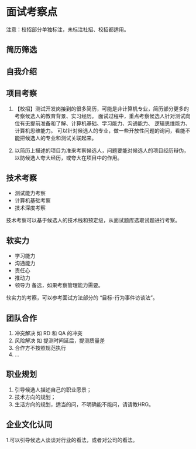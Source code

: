 # 面试考察点

注意：校招部分单独标注，未标注社招、校招都适用。  

## 简历筛选

## 自我介绍

## 项目考察
1. 【校招】测试开发岗接到的很多简历，可能是非计算机专业，简历部分更多的考察候选人的教育背景、实习经历。
	面试过程中，重点考察候选人针对测试岗位有无提前准备和了解、计算机基础、学习能力、沟通能力、
	逻辑思维能力、计算机思维能力。
	可以针对候选人的专业，做一些开放性问题的询问，看能不能把候选人的专业和测试关联起来。
	
2. 以简历上描述的项目为准来考察候选人，问题要能对候选人的项目经历辩伪，
	以防候选人夸大经历，或夸大在项目中的作用。

## 技术考察
* 测试能力考察
* 计算机基础考察
* 技术深度考察

技术考察可以基于候选人的技术栈和预定级，从面试题库选取试题进行考察。

## 软实力
* 学习能力
* 沟通能力
* 责任心
* 推动力
* 领导力
	备选，如果考察管理能力需要。

软实力的考察，可以参考面试方法部分的 “目标-行为事件访谈法”。

## 团队合作
1. 冲突解决
	如 RD 和 QA 的冲突
2. 风险解决
	如 提测时间延后，提测质量差
3.  合作方不按照规范执行
4.  ...

## 职业规划
1. 引导候选人描述自己的职业愿景；
2. 技术方向的规划；
3. 生活方向的规划，适当的问，不明确能不能问，请请教HRG。

## 企业文化认同
1.可以引导候选人谈谈对行业的看法，或者对公司的看法。